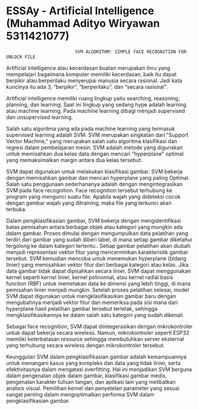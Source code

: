 # ESSAy - Artificial Intelligence (Muhammad Adityo Wiryawan 5311421077)

                              SVM ALGORITHM: SIMPLE FACE RECOGNITION FOR UNLOCK FILE 


Artificial Intelligence atau kecerdasan buatan merupakan ilmu yang mempelajari bagaimana komputer memiliki kecerdasan, baik itu dapat berpikir atau berperilaku menyerupai manusia secara rasional. Jadi kata kuncinya itu ada 3, “berpikir”, “berperilaku”, dan “secara rasional”. 

Artificial intelligence memiliki ruang lingkup yaitu searching, reasoning, planning, dan learning. Saat ini lingkup yang sedang hype adalah learning atau machine learning. Pada machine learning dibagi menjadi supervised dan unsupervised learning. 

Salah satu algoritma yang ada pada machine learning yang termasuk supervised learning adalah SVM. SVM merupakan singkatan dari "Support Vector Machine," yang merupakan salah satu algoritma klasifikasi dan regresi dalam pembelajaran mesin. SVM adalah metode yang digunakan untuk memisahkan dua kelas data dengan mencari "hyperplane" optimal yang memaksimalkan margin antara dua kelas tersebut.

SVM dapat digunakan untuk melakukan klasifikasi gambar. SVM bekerja dengan memisahkan gambar dan mencari hyperplane yang paling Optimal. Salah satu penggunaan sederhananya adalah dengan mengintegrasikan SVM pada face recognition. Face recognition tersebut terhubung ke program yang mengunci suatu file. Apabila wajah yang dideteksi cocok dengan gambar wajah yang ditraining, maka file yang terkunci akan terbuka. 

Dalam pengklasifikasian gambar, SVM bekerja dengan mengidentifikasi batas pemisahan antara berbagai objek atau kategori yang mungkin ada dalam gambar. Proses dimulai dengan mengumpulkan data pelatihan yang terdiri dari gambar yang sudah diberi label, di mana setiap gambar diketahui tergolong ke dalam kategori tertentu.. Setiap gambar pelatihan akan diubah menjadi representasi vektor fitur yang mencerminkan karakteristik gambar tersebut. SVM kemudian mencoba untuk menemukan hyperplane (bidang linier) yang memisahkan vektor fitur dari berbagai kategori atau kelas. Jika data gambar tidak dapat dipisahkan secara linier, SVM dapat menggunakan kernel seperti kernel linier, kernel polinomial, atau kernel radial basis function (RBF) untuk memetakan data ke dimensi yang lebih tinggi, di mana pemisahan linier menjadi mungkin. Setelah proses pelatihan selesai, model SVM dapat digunakan untuk mengklasifikasikan gambar baru dengan mengubahnya menjadi vektor fitur dan memeriksa pada sisi mana dari hyperplane hasil pelatihan gambar tersebut terletak, sehingga mengklasifikasikannya ke dalam salah satu kategori yang sudah dikenali.

Sebagai face recognition, SVM dapat diintegerasikan dengan mikrokontroler untuk dapat bekerja secara wireless. Namun, mikrokontroler seperti ESP32 memiliki keterbatasan resource sehingga membutuhkan server eksternal yang terhubung secara wireless dengan mikrokontroler tersebut.

Keunggulan SVM dalam pengklasifikasian gambar adalah kemampuannya untuk menangani kasus yang kompleks dan data yang tidak linier, serta efektivitasnya dalam mengatasi overfitting. Hal ini menjadikan SVM berguna dalam pengenalan objek dalam gambar, klasifikasi gambar medis, pengenalan karakter tulisan tangan, dan aplikasi lain yang melibatkan analisis visual. Pemilihan kernel dan penyetelan parameter yang sesuai sangat penting dalam mengoptimalkan performa SVM dalam pengklasifikasian gambar.

